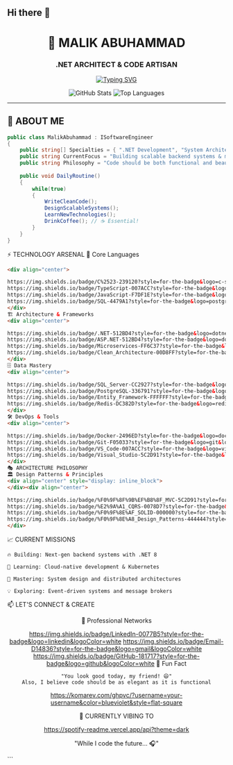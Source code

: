 ## Hi there 👋

<div align="center">

# 🚀 **MALIK ABUHAMMAD** 
### **.NET ARCHITECT & CODE ARTISAN**

[![Typing SVG](https://readme-typing-svg.demolab.com?font=Fira+Code&size=28&duration=4000&pause=1000&color=00FF00&width=600&lines=CRAFTING+SCALABLE+SYSTEMS+⚡;DESIGNING+CLEAN+ARCHITECTURE+🎯;BUILDING+THE+FUTURE+ONE+LINE+AT+A+TIME+💻)](https://git.io/typing-svg)

![GitHub Stats](https://github-readme-stats.vercel.app/api?username=your-username&show_icons=true&theme=radical&hide_border=true)
![Top Languages](https://github-readme-stats.vercel.app/api/top-langs/?username=your-username&layout=compact&theme=radical&hide_border=true)

</div>

---

## 🎯 **ABOUT ME**

```csharp
public class MalikAbuhammad : ISoftwareEngineer
{
    public string[] Specialties = { ".NET Development", "System Architecture", "Cloud Solutions" };
    public string CurrentFocus = "Building scalable backend systems & mastering cloud technologies";
    public string Philosophy = "Code should be both functional and beautiful";
    
    public void DailyRoutine()
    {
        while(true)
        {
            WriteCleanCode();
            DesignScalableSystems();
            LearnNewTechnologies();
            DrinkCoffee(); // ☕ Essential!
        }
    }
}
```
⚡ TECHNOLOGY ARSENAL
🎨 Core Languages
``` html
<div align="center">

https://img.shields.io/badge/C%2523-239120?style=for-the-badge&logo=c-sharp&logoColor=white&labelColor=black
https://img.shields.io/badge/TypeScript-007ACC?style=for-the-badge&logo=typescript&logoColor=white&labelColor=black
https://img.shields.io/badge/JavaScript-F7DF1E?style=for-the-badge&logo=javascript&logoColor=black&labelColor=black
https://img.shields.io/badge/SQL-4479A1?style=for-the-badge&logo=postgresql&logoColor=white&labelColor=black
</div>
🏗️ Architecture & Frameworks
<div align="center">

https://img.shields.io/badge/.NET-512BD4?style=for-the-badge&logo=dotnet&logoColor=white&labelColor=black
https://img.shields.io/badge/ASP.NET-512BD4?style=for-the-badge&logo=dotnet&logoColor=white&labelColor=black
https://img.shields.io/badge/Microservices-FF6C37?style=for-the-badge&logo=docker&logoColor=white&labelColor=black
https://img.shields.io/badge/Clean_Architecture-00D8FF?style=for-the-badge&logo=dotnet&logoColor=white&labelColor=black
</div>
🗄️ Data Mastery
<div align="center">

https://img.shields.io/badge/SQL_Server-CC2927?style=for-the-badge&logo=microsoftsqlserver&logoColor=white&labelColor=black
https://img.shields.io/badge/PostgreSQL-336791?style=for-the-badge&logo=postgresql&logoColor=white&labelColor=black
https://img.shields.io/badge/Entity_Framework-FFFFFF?style=for-the-badge&logo=dotnet&logoColor=black&labelColor=black
https://img.shields.io/badge/Redis-DC382D?style=for-the-badge&logo=redis&logoColor=white&labelColor=black
</div>
🛠️ DevOps & Tools
<div align="center">

https://img.shields.io/badge/Docker-2496ED?style=for-the-badge&logo=docker&logoColor=white&labelColor=black
https://img.shields.io/badge/Git-F05033?style=for-the-badge&logo=git&logoColor=white&labelColor=black
https://img.shields.io/badge/VS_Code-007ACC?style=for-the-badge&logo=visualstudiocode&logoColor=white&labelColor=black
https://img.shields.io/badge/Visual_Studio-5C2D91?style=for-the-badge&logo=visualstudio&logoColor=white&labelColor=black
</div>
🎭 ARCHITECTURE PHILOSOPHY
🏛️ Design Patterns & Principles
<div align="center" style="display: inline_block">
</div><div align="center">

https://img.shields.io/badge/%F0%9F%8F%9B%EF%B8%8F_MVC-5C2D91?style=for-the-badge&logo=dotnet&logoColor=white
https://img.shields.io/badge/%E2%9A%A1_CQRS-0078D7?style=for-the-badge&logo=microsoft&logoColor=white
https://img.shields.io/badge/%F0%9F%8E%AF_SOLID-000000?style=for-the-badge&logo=codeforces&logoColor=white
https://img.shields.io/badge/%F0%9F%8E%A8_Design_Patterns-444444?style=for-the-badge&logo=codeproject&logoColor=white
</div>
```
📈 CURRENT MISSIONS

    🔥 Building: Next-gen backend systems with .NET 8

    🚀 Learning: Cloud-native development & Kubernetes

    🎯 Mastering: System design and distributed architectures

    💡 Exploring: Event-driven systems and message brokers

📫 LET'S CONNECT & CREATE
<div align="center">
💼 Professional Networks

https://img.shields.io/badge/LinkedIn-0077B5?style=for-the-badge&logo=linkedin&logoColor=white
https://img.shields.io/badge/Email-D14836?style=for-the-badge&logo=gmail&logoColor=white
https://img.shields.io/badge/GitHub-181717?style=for-the-badge&logo=github&logoColor=white
🎨 Fun Fact

    "You look good today, my friend! 😄"
    Also, I believe code should be as elegant as it is functional

https://komarev.com/ghpvc/?username=your-username&color=blueviolet&style=flat-square
</div><div align="center">
🎵 CURRENTLY VIBING TO

https://spotify-readme.vercel.app/api?theme=dark

"While I code the future... 🎧"
</div> ```

